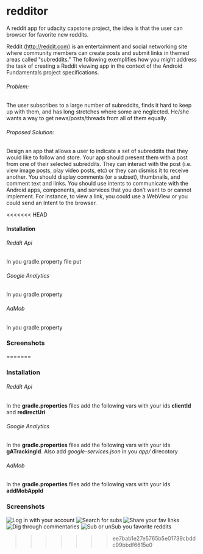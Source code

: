 # redditor
A reddit app for udacity capstone project, the idea is that the user can browser for favorite new reddits. 

Reddit (http://reddit.com) is an entertainment and social networking site where community members can create posts and submit links in themed areas called "subreddits." The following exemplifies how you might address the task of creating a Reddit viewing app in the context of the Android Fundamentals project specifications.

###### Problem:

The user subscribes to a large number of subreddits, finds it hard to keep up with them, and has long stretches where some are neglected. He/she wants a way to get news/posts/threads from all of them equally.

###### Proposed Solution:

Design an app that allows a user to indicate a set of subreddits that they would like to follow and store. Your app should present them with a post from one of their selected subreddits. They can interact with the post (i.e. view image posts, play video posts, etc) or they can dismiss it to receive another. You should display comments (or a subset), thumbnails, and comment text and links. You should use intents to communicate with the Android apps, components, and services that you don’t want to or cannot implement. For instance, to view a link, you could use a WebView or you could send an Intent to the browser.

<<<<<<< HEAD
#### Installation

###### Reddit Api

In you gradle.property file put

###### Google Analytics

In you gradle.property

###### AdMob

In you gradle.property

### Screenshots
=======
### Installation

###### Reddit Api
In the **gradle.properties** files add the following vars with your ids **clientId** and **redirectUri**

###### Google Analytics
In the **gradle.properties** files add the following vars with your ids **gATrackingId**. Also add *google-services.json* in you *app/* direcotory
###### AdMob
In the **gradle.properties** files add the following vars with your ids **addMobAppId**

### Screenshots
![Log in with your account](imgs/log_in_you_account.png)
![Search for subs](imgs/search_for_subreddits.png)
![Share your fav links](imgs/share_your-fav_posts.png)
![Dig through commentaries](imgs/dig_thourhg_commentaries.png)
![Sub or unSub you favorite reddits](imgs/a_favorite_reddit.png)
>>>>>>> ee7bab1e27e5765b5e01739cbddc99bbdf6615e0

